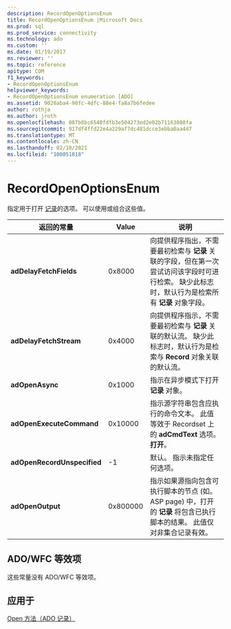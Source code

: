 ```yaml
---
description: RecordOpenOptionsEnum
title: RecordOpenOptionsEnum |Microsoft Docs
ms.prod: sql
ms.prod_service: connectivity
ms.technology: ado
ms.custom: ''
ms.date: 01/19/2017
ms.reviewer: ''
ms.topic: reference
apitype: COM
f1_keywords:
- RecordOpenOptionsEnum
helpviewer_keywords:
- RecordOpenOptionsEnum enumeration [ADO]
ms.assetid: 9028aba4-90fc-4dfc-88e4-fa8a7b6fedee
author: rothja
ms.author: jroth
ms.openlocfilehash: 087b8bc6540fdfb3e504273ed2e02b71163088fa
ms.sourcegitcommit: 917df4ffd22e4a229af7dc481dcce3ebba0aa4d7
ms.translationtype: MT
ms.contentlocale: zh-CN
ms.lasthandoff: 02/10/2021
ms.locfileid: "100051818"
---
```

# <a name="recordopenoptionsenum"></a>RecordOpenOptionsEnum
指定用于打开 [记录](./record-object-ado.md)的选项。 可以使用或组合这些值。  
  
|返回的常量|Value|说明|  
|--------------|-----------|-----------------|  
|**adDelayFetchFields**|0x8000|向提供程序指出，不需要最初检索与 **记录** 关联的字段，但在第一次尝试访问该字段时可进行检索。 缺少此标志时，默认行为是检索所有 **记录** 对象字段。|  
|**adDelayFetchStream**|0x4000|向提供程序指示，不需要最初检索与 **记录** 关联的默认流。 缺少此标志时，默认行为是检索与 **Record** 对象关联的默认流。|  
|**adOpenAsync**|0x1000|指示在异步模式下打开 **记录** 对象。|  
|**adOpenExecuteCommand**|0x10000|指示源字符串包含应执行的命令文本。 此值等效于 Recordset 上的 **adCmdText** 选项。 **打开**。|  
|**adOpenRecordUnspecified**|-1|默认。 指示未指定任何选项。|  
|**adOpenOutput**|0x800000|指示如果源指向包含可执行脚本的节点 (如。ASP page) 中，打开的 **记录** 将包含已执行脚本的结果。 此值仅对非集合记录有效。|  
  
## <a name="adowfc-equivalent"></a>ADO/WFC 等效项  
 这些常量没有 ADO/WFC 等效项。  
  
## <a name="applies-to"></a>应用于  
 [Open 方法（ADO 记录）](./open-method-ado-record.md)